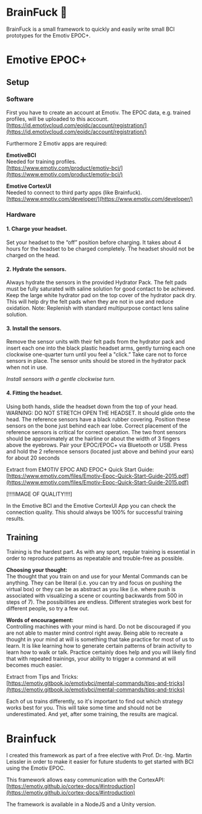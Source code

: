 # BrainFuck 🧠
BrainFuck is a small framework to quickly and easily write small BCI prototypes for the Emotiv EPOC+.

# Emotive EPOC+

## Setup

### Software
First you have to create an account at Emotiv. The EPOC data, e.g. trained profiles, will be uploaded to this account. 
[https://id.emotivcloud.com/eoidc/account/registration/](https://id.emotivcloud.com/eoidc/account/registration/)

Furthermore 2 Emotiv apps are required:

**EmotiveBCI** <br />
Needed for training profiles. <br />
[https://www.emotiv.com/product/emotiv-bci/](https://www.emotiv.com/product/emotiv-bci/)

**Emotive CortexUI** <br />
Needed to connect to third party apps (like Brainfuck). <br />
[https://www.emotiv.com/developer/](https://www.emotiv.com/developer/)


### Hardware
#### 1. Charge your headset. <br />
Set your headset to the “off” position before charging. It
takes about 4 hours for the headset to be charged
completely. The headset should not be charged on the head.

#### 2. Hydrate the sensors. <br />
Always hydrate the sensors in the provided Hydrator Pack.
The felt pads must be fully saturated with saline solution
for good contact to be achieved. Keep the large white
hydrator pad on the top cover of the hydrator pack dry.
This will help dry the felt pads when they are not in use
and reduce oxidation. Note: Replenish with standard
multipurpose contact lens saline solution.

#### 3. Install the sensors. <br />
Remove the sensor units with their felt pads from the
hydrator pack and insert each one into the black plastic
headset arms, gently turning each one clockwise
one-quarter turn until you feel a "click.” Take care not to
force sensors in place. The sensor units should be stored
in the hydrator pack when not in use.

*Install sensors with a gentle clockwise turn.*

#### 4. Fitting the headset. <br />
Using both hands, slide the headset down from the top of
your head. WARNING: DO NOT STRETCH OPEN THE
HEADSET. It should glide onto the head.
The reference sensors have a black rubber covering.
Position these sensors on the bone just behind each ear
lobe. Correct placement of the reference sensors is critical
for correct operation.
The two front sensors should be approximately at the
hairline or about the width of 3 fingers above the eyebrows.
Pair your EPOC/EPOC+ via Bluetooth or USB.
Press and hold the 2 reference sensors (located just above
and behind your ears) for about 20 seconds

Extract from EMOTIV EPOC AND EPOC+ Quick Start Guide:<br />
[https://www.emotiv.com/files/Emotiv-Epoc-Quick-Start-Guide-2015.pdf](https://www.emotiv.com/files/Emotiv-Epoc-Quick-Start-Guide-2015.pdf)

[!!!!IMAGE OF QUALITY!!!!]

In the Emotive BCI and the Emotive CortexUI App you can check the connection quality. This should always be 100% for successful training results.


## Training

Training is the hardest part. As with any sport, regular training is essential in order to reproduce patterns as repeatable and trouble-free as possible.

**Choosing your thought:** <br />
The thought that you train on and use for your Mental Commands can be anything. They can be literal (i.e. you can try and focus on pushing the virtual box) or they can be as abstract as you like (i.e. where push is associated with visualizing a scene or counting backwards from 500 in steps of 7). The possibilities are endless. Different strategies work best for different people, so try a few out.

**Words of encouragement:** <br />
Controlling machines with your mind is hard. Do not be discouraged if you are not able to master mind control right away. Being able to recreate a thought in your mind at will is something that take practice for most of us to learn. It is like learning how to generate certain patterns of brain activity to learn how to walk or talk. Practice certainly does help and you will likely find that with repeated trainings, your ability to trigger a command at will becomes much easier.

Extract from Tips and Tricks: <br />
[https://emotiv.gitbook.io/emotivbci/mental-commands/tips-and-tricks](https://emotiv.gitbook.io/emotivbci/mental-commands/tips-and-tricks)

Each of us trains differently, so it's important to find out which strategy works best for you. This will take some time and should not be underestimated. And yet, after some training, the results are magical.

# Brainfuck
I created this framework as part of a free elective with Prof. Dr.-Ing. Martin Leissler in order to make it easier for future students to get started with BCI using the Emotiv EPOC.

This framework allows easy communication with the CortexAPI:<br />
[https://emotiv.github.io/cortex-docs/#introduction](https://emotiv.github.io/cortex-docs/#introduction)

The framework is available in a NodeJS and a Unity version.

